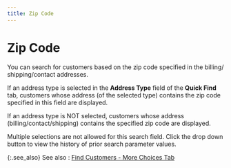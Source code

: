 ```yaml
---
title: Zip Code
---
```


# Zip Code


You can search for customers based on the zip code specified in the  billing/ shipping/contact addresses.


If an address type is selected in the **Address 
 Type** field of the **Quick Find** tab,  customers whose address (of the selected type) contains the zip code specified  in this field are displayed.


If an address type is NOT selected, customers whose address (billing/contact/shipping)  contains the specified zip code are displayed.


Multiple selections are not allowed for this search field. Click the  drop down button to view the history of prior search parameter values.


{:.see_also}
See also
: [Find  Customers - More Choices Tab]({{site.mc_baseurl}}/find-customers/find-customers-dialog-box/customer_filter_more_choices.html)
